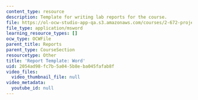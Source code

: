 ```yaml
---
content_type: resource
description: Template for writing lab reports for the course.
file: https://ol-ocw-studio-app-qa.s3.amazonaws.com/courses/2-672-project-laboratory-spring-2009/2054ad98fc7b5a045b8eba045fafab8f_template.doc
file_type: application/msword
learning_resource_types: []
ocw_type: OCWFile
parent_title: Reports
parent_type: CourseSection
resourcetype: Other
title: 'Report Template: Word'
uid: 2054ad98-fc7b-5a04-5b8e-ba045fafab8f
video_files:
  video_thumbnail_file: null
video_metadata:
  youtube_id: null
---
```

